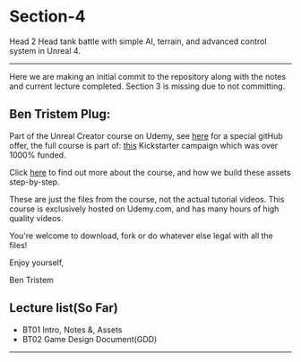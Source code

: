 # Section-4
Head 2 Head tank battle with simple AI, terrain, and advanced control system in Unreal 4.

---
 Here we are making an initial commit to the repository along with the notes and current lecture completed. Section 3 is missing 
 due to not committing.
 
 ## Ben Tristem Plug:
 
 Part of the Unreal Creator course on Udemy, see [here](http://www.udemy.com/unrealcourse?couponCode=GitHubSpecial) for a
 special gitHub offer, the full course is part of:
 [this](http://www.kickstarter.com/projects/BenTristam/learn-to-make-video-games-unreal-developer-course) Kickstarter 
 campaign which was over 1000% funded.
 
 Click [here](https://www.udemy.com/unrealcourse?couponCode=GitHubSpecial) to find out more about the course, and how we build these assets step-by-step.
 
 These are just the files from the course, not the actual tutorial videos. This course is exclusively hosted on Udemy.com, and has many hours of high quality videos.
 
 You're welcome to download, fork or do whatever else legal with all the files!
 
 Enjoy yourself,
 
 Ben Tristem
 
  
  ## Lecture list(So Far)
 * BT01 Intro, Notes &, Assets
 * BT02 Game Design Document(GDD)
 
 ---
